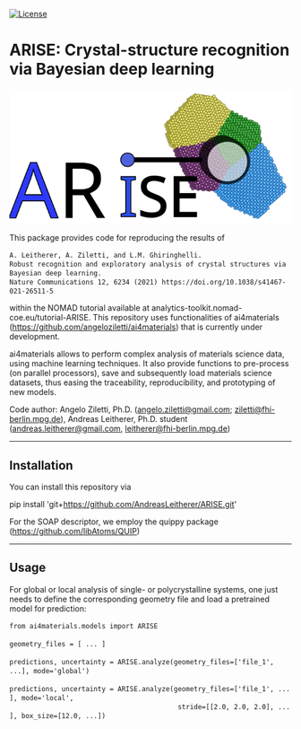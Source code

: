 [![License](https://img.shields.io/badge/License-Apache%202.0-blue.svg)](https://opensource.org/licenses/Apache-2.0)


ARISE: Crystal-structure recognition via Bayesian deep learning
========================================================

![](./assets/ARISE_logo.svg)


This package provides code for reproducing the results of 

    A. Leitherer, A. Ziletti, and L.M. Ghiringhelli. 
    Robust recognition and exploratory analysis of crystal structures via Bayesian deep learning. 
    Nature Communications 12, 6234 (2021) https://doi.org/10.1038/s41467-021-26511-5

within the NOMAD tutorial available at  analytics-toolkit.nomad-coe.eu/tutorial-ARISE. 
This repository uses functionalities of ai4materials (https://github.com/angeloziletti/ai4materials) that is currently under development.

ai4materials allows to perform complex analysis of materials science data, using machine learning techniques. It also
provide functions to pre-process (on parallel processors), save and subsequently load materials science datasets,
thus easing the traceability, reproducibility, and prototyping of new models.

Code author: Angelo Ziletti, Ph.D. (angelo.ziletti@gmail.com; ziletti@fhi-berlin.mpg.de), Andreas Leitherer, Ph.D. student (andreas.leitherer@gmail.com, leitherer@fhi-berlin.mpg.de)



------------------
Installation
------------------
You can install this repository via 

pip install 'git+https://github.com/AndreasLeitherer/ARISE.git'

For the SOAP descriptor, we employ the quippy package  (https://github.com/libAtoms/QUIP)

---------------
Usage
---------------

For global or local analysis of single- or polycrystalline systems, one just needs to define the corresponding geometry file and load a pretrained model for prediction:

    from ai4materials.models import ARISE

    geometry_files = [ ... ]

    predictions, uncertainty = ARISE.analyze(geometry_files=['file_1', ...], mode='global') 

    predictions, uncertainty = ARISE.analyze(geometry_files=['file_1', ... ], mode='local',
                                              stride=[[2.0, 2.0, 2.0], ... ], box_size=[12.0, ...])
